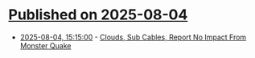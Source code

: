 # [Published on 2025-08-04](index.md)

* [2025-08-04, 15:15:00](https://soylentnews.org/article.pl?sid=25/08/03/026228&from=rss) - [Clouds, Sub Cables, Report No Impact From Monster Quake](https://soylentnews.org/article.pl?sid=25/08/03/026228&from=rss)

